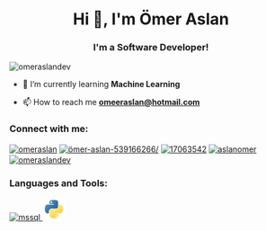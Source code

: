 <h1 align="center">Hi 👋, I'm Ömer Aslan</h1>
<h3 align="center">I'm a Software Developer!</h3>

<p align="left"> <img src="https://komarev.com/ghpvc/?username=omeraslandev&label=Profile%20views&color=0e75b6&style=flat" alt="omeraslandev" /> </p>

- 🌱 I’m currently learning **Machine Learning**

- 📫 How to reach me **omeeraslan@hotmail.com**

<h3 align="left">Connect with me:</h3>
<p align="left">
<a href="https://dev.to/omeraslan" target="blank"><img align="center" src="https://raw.githubusercontent.com/rahuldkjain/github-profile-readme-generator/master/src/images/icons/Social/devto.svg" alt="omeraslan" height="30" width="40" /></a>
<a href="https://linkedin.com/in/ömer-aslan-539166266/" target="blank"><img align="center" src="https://raw.githubusercontent.com/rahuldkjain/github-profile-readme-generator/master/src/images/icons/Social/linked-in-alt.svg" alt="ömer-aslan-539166266/" height="30" width="40" /></a>
<a href="https://stackoverflow.com/users/17063542" target="blank"><img align="center" src="https://raw.githubusercontent.com/rahuldkjain/github-profile-readme-generator/master/src/images/icons/Social/stack-overflow.svg" alt="17063542" height="30" width="40" /></a>
<a href="https://kaggle.com/aslanomer" target="blank"><img align="center" src="https://raw.githubusercontent.com/rahuldkjain/github-profile-readme-generator/master/src/images/icons/Social/kaggle.svg" alt="aslanomer" height="30" width="40" /></a>
<a href="https://www.youtube.com/c/omeraslandev" target="blank"><img align="center" src="https://raw.githubusercontent.com/rahuldkjain/github-profile-readme-generator/master/src/images/icons/Social/youtube.svg" alt="omeraslandev" height="30" width="40" /></a>
</p>

<h3 align="left">Languages and Tools:</h3>
<p align="left"> <a href="https://www.microsoft.com/en-us/sql-server" target="_blank" rel="noreferrer"> <img src="https://www.svgrepo.com/show/303229/microsoft-sql-server-logo.svg" alt="mssql" width="40" height="40"/> </a> <a href="https://www.python.org" target="_blank" rel="noreferrer"> <img src="https://raw.githubusercontent.com/devicons/devicon/master/icons/python/python-original.svg" alt="python" width="40" height="40"/> </a> </p>
